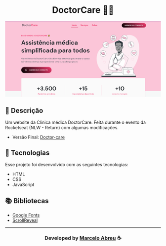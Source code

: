 <h1 align="center">
  DoctorCare 👨‍⚕️
</h1>

<img src="assets/Screenshot-site.png">

## 📝 Descrição 

Um website da Clínica médica DoctorCare. Feita durante o evento da Rocketseat (NLW - Return)
com algumas modificações.

- Versão Final: [Doctor-care](https://marcelo-abreeu.github.io/DoctorCare/)

## 🚀 Tecnologias

Esse projeto foi desenvolvido com as seguintes tecnologias:

- HTML
- CSS
- JavaScript

## 📚 Bibliotecas

- [Google Fonts](https://fonts.google.com/)
- [ScrollReveal](https://scrollrevealjs.org/)



-----

  <h3 align="center"> Developed by <a href="#">Marcelo Abreu</a> ☕</h3>


